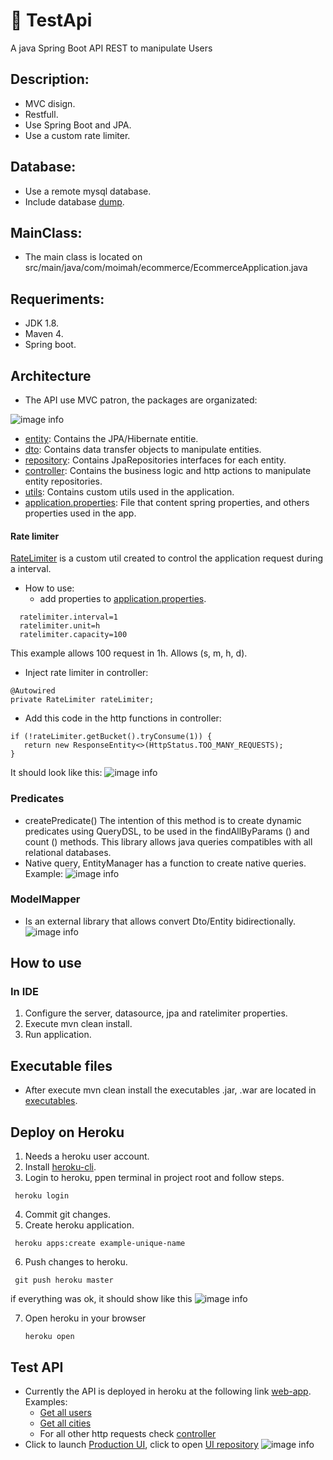 # 🍃 TestApi

A java Spring Boot API REST to manipulate Users

## Description: 
 
 - MVC disign.
 - Restfull.
 - Use Spring Boot and JPA.
 - Use a custom rate limiter.
 
## Database: 
 - Use a remote mysql database.
 - Include database [dump](./etc/database_dump/database.sql). 
 
## MainClass:
 - The main class is located on src/main/java/com/moimah/ecommerce/EcommerceApplication.java
 
## Requeriments:
- JDK 1.8.
- Maven 4.
- Spring boot.

## Architecture
- The API use MVC patron, the packages are organizated:

![image info](https://i.gyazo.com/8724dfc43a2af3e2dc0a95a46b29a2c8.png)
 * [entity](./src/main/java/com/moimah/ecommerce/entity): Contains the JPA/Hibernate entitie.
 * [dto](./src/main/java/com/moimah/ecommerce/dto): Contains data transfer objects to manipulate entities.
 * [repository](./src/main/java/com/moimah/ecommerce/repository): Contains JpaRepositories interfaces for each entity.
 * [controller](./src/main/java/com/moimah/ecommerce/controller): Contains the business logic and http actions to manipulate entity repositories.
 * [utils](./src/main/java/com/moimah/ecommerce/utils): Contains custom utils used in the application.
 * [application.properties](./.src/main/resources/application.properties): File that content spring properties, and others properties used in the app.

#### Rate limiter
[RateLimiter](./src/main/java/com/moimah/ecommerce/utils/ratelimiter/RateLimiter.java) is a custom util created to control the application request during a interval.
+ How to use: 
  -  add properties to [application.properties](./.src/main/resources/application.properties).
```
  ratelimiter.interval=1
  ratelimiter.unit=h
  ratelimiter.capacity=100
```
  This example allows 100 request in 1h. Allows (s, m, h, d).
  
  -  Inject rate limiter in controller:
```
@Autowired
private RateLimiter rateLimiter;     
```
  
  -  Add this code in the http functions in controller:
```
if (!rateLimiter.getBucket().tryConsume(1)) {
   return new ResponseEntity<>(HttpStatus.TOO_MANY_REQUESTS);
}
```
  It should look like this:
  ![image info](https://i.gyazo.com/f7bb8c08522ba856da3c020f46a76da3.png)
  
### Predicates
+ createPredicate() The intention of this method is to create dynamic predicates using QueryDSL, to be used in the findAllByParams () and count () methods. This library allows java queries compatibles with all relational databases.
+ Native query, EntityManager has a function to create native queries. Example:
 ![image info](https://i.gyazo.com/08732c5e31aba35246ec3ae38e3604df.png)
  

### ModelMapper
+ Is an external library that allows convert Dto/Entity bidirectionally.
 ![image info](https://i.gyazo.com/5b719f95ec36948d99750ad17c28d626.png)
  
## How to use
### In IDE
1. Configure the server, datasource, jpa and ratelimiter properties.
2. Execute mvn clean install.
3. Run application.
## Executable files
- After execute mvn clean install the executables .jar, .war are located in [executables](./target).

## Deploy on Heroku
1. Needs a heroku user account.
2. Install [heroku-cli](https://devcenter.heroku.com/articles/heroku-cli).
3. Login to heroku, ppen terminal in project root and follow steps.
```
 heroku login
```
4. Commit git changes.
5. Create heroku application.
```
 heroku apps:create example-unique-name
```
6. Push changes to heroku.
 ```
  git push heroku master
 ```
if everything was ok, it should show like this
![image info](https://i.gyazo.com/a93e50eb98986f2594da7b213409392f.png)
    
7. Open heroku in your browser
    ```
    heroku open
    ```
## Test API
- Currently the API is deployed in heroku at the following link [web-app](https://moimah-test-api.herokuapp.com/). Examples:
    + [Get all users](https://moimah-test-api.herokuapp.com/user/get)
    + [Get all cities](https://moimah-test-api.herokuapp.com/user/cities)
    + For all other http requests check [controller](./src/main/java/com/moimah/ecommerce/controller/UserController.java)
- Click to launch [Production UI](https://moimah-test-front.herokuapp.com/), click to open [UI repository](https://moimah-test-front.herokuapp.com/) 
![image info](https://i.gyazo.com/b4efa36ee6728c3579ce2b2fb12fb038.png)
